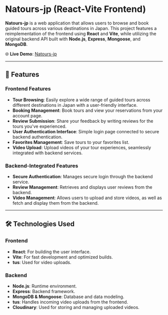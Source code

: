 # Natours-jp (React-Vite Frontend)

**Natours-jp** is a web application that allows users to browse and book guided tours across various destinations in Japan. This project features a reimplementation of the frontend using **React** and **Vite**, while utilizing the original backend API built with **Node.js**, **Express**, **Mongoose**, and **MongoDB**.

🌐 **Live Demo**: [Natours-jp](https://natours-jp.vercel.app/)

---

## 🚀 Features

### Frontend Features

- **Tour Browsing**: Easily explore a wide range of guided tours across different destinations in Japan with a user-friendly interface.
- **Booking Management**: Book tours and view your reservations from your account page.
- **Review Submission**: Share your feedback by writing reviews for the tours you've experienced.
- **User Authentication Interface**: Simple login page connected to secure backend authentication.
- **Favorites Management**: Save tours to your favorites list.
- **Video Upload**: Upload videos of your tour experiences, seamlessly integrated with backend services.

### Backend-Integrated Features

- **Secure Authentication**: Manages secure login through the backend service.
- **Review Management**: Retrieves and displays user reviews from the backend.
- **Video Management**: Allows users to upload and store videos, as well as fetch and display them from the backend.

---

## 🛠️ Technologies Used

### Frontend

- **React**: For building the user interface.
- **Vite**: For fast development and optimized builds.
- **tus**: Used for video uploads.

### Backend

- **Node.js**: Runtime environment.
- **Express**: Backend framework.
- **MongoDB & Mongoose**: Database and data modeling.
- **tus**: Handles incoming video uploads from the frontend.
- **Cloudinary**: Used for storing and managing uploaded videos.
